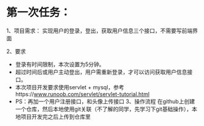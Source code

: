 # 第一次任务：
1、项目需求：
实现用户的登录，登出，获取用户信息三个接口，不需要写前端界面

2、要求
- 登录有时间限制，本次设置为5分钟。
- 超过时间后或用户主动登出，用户需重新登录，才可以访问获取用户信息接口。
- 本次项目开发要求使用servlet + mysql，参考https://www.runoob.com/servlet/servlet-tutorial.html
- PS：再加一个用户注册接口，和头像上传接口
3、操作流程
在github上创建一个仓库，然后本地使用git关联（不了解的同学，先学习下git基础操作），本地项目开发完之后上传到仓库里
